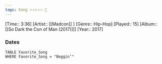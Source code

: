 ```yaml
---
tags: Song ⭐⭐⭐⭐⭐ 💛
---
```

[Time:: 3:36]
[Artist:: [[Madcon]] ]
[Genre:: Hip-Hop]
[Played:: 15]
[Album:: [[So Dark the Con of Man (2017)]]]
[Year:: 2017]
### Dates
````dataview
TABLE Favorite_Song
WHERE Favorite_Song = "Beggin’"
````